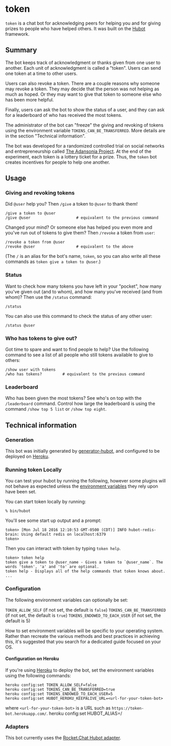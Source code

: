 # token

`token` is a chat bot for acknowledging peers for helping you and for giving prizes to people who have helped others. It was built on the [Hubot][hubot] framework.

## Summary

The bot keeps track of acknowledgment or thanks given from one user to another. Each unit of acknowledgment is called a "token". Users can send one token at a time to other users.

Users can also revoke a token. There are a couple reasons why someone may revoke a token. They may decide that the person was not helping as much as hoped. Or they may want to give that token to someone else who has been more helpful. 

Finally, users can ask the bot to show the status of a user, and they can ask for a leaderboard of who has received the most tokens. 

The administrator of the bot can "freeze" the giving and revoking of tokens using the environment variable `TOKENS_CAN_BE_TRANSFERRED`. More details are in the section "Technical information".

The bot was developed for a randomized controlled trial on social networks and entrepreneurship called [The Adansonia Project][adansonia]. At the end of the experiment, each token is a lottery ticket for a prize. Thus, the `token` bot creates incentives for people to help one another.

[hubot]: http://hubot.github.com
[adansonia]: https://adansonia.net/

## Usage 

### Giving and revoking tokens 

Did `@user` help you? Then `/give` a token to `@user` to thank them!
```
/give a token to @user
/give @user                    # equivalent to the previous command
```

Changed your mind? Or someone else has helped you even more and you've run out of tokens to give them? Then `/revoke` a token from `user`:
```
/revoke a token from @user
/revoke @user                  # equivalent to the above
```

(The `/` is an alias for the bot's name, `token`, so you can also write all these commands as `token give a token to @user`.)

### Status

Want to check how many tokens you have left in your "pocket", how many you've given out (and to whom), and how many you've received (and from whom)? Then use the `/status` command: 
```
/status
```

You can also use this command to check the status of any other user:
```
/status @user
```

### Who has tokens to give out?

Got time to spare and want to find people to help? Use the following command to see a list of all people who still tokens available to give to others:

```
/show user with tokens
/who has tokens?         # equivalent to the previous command
```

### Leaderboard 

Who has been given the most tokens? See who's on top with the `/leaderboard` command. Control how large the leaderboard is using the command `/show top 5 list` or `/show top eight`.


## Technical information 

### Generation 

This bot was initially generated by [generator-hubot][generator-hubot], and configured to be
deployed on [Heroku][heroku].

[heroku]: http://www.heroku.com
[generator-hubot]: https://github.com/github/generator-hubot

### Running token Locally

You can test your hubot by running the following, however some plugins will not
behave as expected unless the [environment variables](#configuration) they rely
upon have been set.

You can start token locally by running:

    % bin/hubot

You'll see some start up output and a prompt:

    token> [Mon Jul 18 2016 12:10:53 GMT-0500 (CDT)] INFO hubot-redis-brain: Using default redis on localhost:6379
    token>

Then you can interact with token by typing `token help`.

    token> token help
    token give a token to @user_name - Gives a token to `@user_name`. The words 'token', 'a' and 'to' are optional.
    token help - Displays all of the help commands that token knows about.
    ...

### Configuration

The following environment variables can optionally be set: 

`TOKEN_ALLOW_SELF` (if not set, the default is `false`)
`TOKENS_CAN_BE_TRANSFERRED` (if not set, the default is `true`)
`TOKENS_ENDOWED_TO_EACH_USER`  (if not set, the default is 5)

How to set environment variables will be specific to your operating system.
Rather than recreate the various methods and best practices in achieving this,
it's suggested that you search for a dedicated guide focused on your OS.

#### Configuration on Heroku 

If you're using [Heroku] to deploy the bot, set the environment variables using the following commands:

```
heroku config:set TOKEN_ALLOW_SELF=false
heroku config:set TOKENS_CAN_BE_TRANSFERRED=true
heroku config:set TOKENS_ENDOWED_TO_EACH_USER=5
heroku config:set HUBOT_HEROKU_KEEPALIVE_URL=<url-for-your-token-bot>
```
where `<url-for-your-token-bot>` is a URL such as `https://token-bot.herokuapp.com/`.
heroku config:set HUBOT_ALIAS=/

[heroku]: http://www.heroku.com

### Adapters

This bot currently uses the [Rocket.Chat Hubot adapter][rocketchat-hubot]. 

[rocketchat-hubot]: https://github.com/RocketChat/hubot-rocketchat

